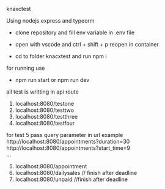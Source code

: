knaxctest

Using nodejs express and typeorm

- clone repository  and fill env variable in .env file
- open with vscode and ctrl + shift + p reopen in container

- cd to folder knacxtest and run npm i

for running use
- npm run start or npm run dev

all test is writting in api route

1. localhost:8080/testone
2. localhost:8080/testtwo
3. localhost:8080/testthree
4. localhost:8080/testfour

for test 5 pass query parameter in url
example 
<br/>http://localhost:8080/appointments?duration=30 
<br/>http://localhost:8080/appointments?start_time=9 
<br/>...
<br/>

5. localhost:8080/appointment
6. localhost:8080/dailysales // finish after deadline
7. localhost:8080/unpaid //finish after deadline 
